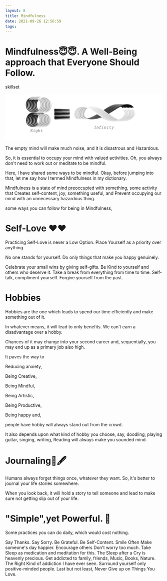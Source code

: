 ```yaml
---
layout: 8
title: Mindfulness
date: 2021-09-26 12:56:59
tags:
---
```


# Mindfulness😇😇. A Well-Being approach that Everyone Should Follow.
skillset

[![Image idea](/public/images/infinity.jpg)](/public/images/mindfulness.jpg)

The empty mind will make much noise, and it is disastrous and Hazardous.


So, it is essential to occupy your mind with valued activities. Oh, you always don't need to work out or meditate to be mindful. 



Here, l have shared some ways to be mindful. Okay, before jumping into that, let me say how I termed Mindfulness in my dictionary.



Mindfulness is a state of mind preoccupied with something, some activity that Creates self-content, joy, something useful, and Prevent occupying our mind with an unnecessary hazardous thing.



some ways you can follow for being in Mindfulness,

# Self-Love ❤️❤️

Practicing Self-Love is never a Low Option. Place Yourself as a priority over anything.

No one stands for yourself. Do only things that make you happy genuinely.

Celebrate your small wins by giving self-gifts.
Be Kind to yourself and others who deserve it.
Take a break from everything from time to time.
Self-talk, compliment yourself. Forgive yourself from the past.


# Hobbies

Hobbies are the one which leads to spend our time efficiently and make something out of it. 

In whatever means, it will lead to only benefits. We can't earn a disadvantage over a hobby. 



Chances of it may change into your second career and, sequentially, you may end up as a primary job also high.



It paves the way to 

Reducing anxiety, 

Being Creative, 

Being Mindful,

Being Artistic,

Being Productive, 

Being happy and,

people have hobby will always stand out from the crowd.



It also depends upon what kind of hobby you choose, say, doodling, playing guitar, singing, writing, Reading will always make you sounded mind.



# Journaling📖🖋️



 Humans always forget things once, whatever they want. So, it's better to journal your life stories somewhere.

When you look back, it will hold a story to tell someone and lead to make sure not getting slip out of your life.



# "Simple",yet Powerful. 🏹



Some practices you can do daily, which would cost nothing.



Say Thanks.
Say Sorry.
Be Grateful.
Be Self-Content.
Smile Often
Make someone's day happier.
Encourage others
Don't worry too much. Take Sleep as medication and meditation for this. The Sleep after a Cry is heavenly precious.
Get addicted to family, friends, Music, Books, Nature. The Right Kind of addiction I have ever seen.
Surround yourself only positive-minded people.
Last but not least, Never Give up on Things You Love.

